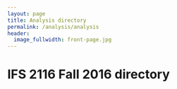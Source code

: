 ```yaml
---
layout: page
title: Analysis directory
permalink: /analysis/analysis
header:
  image_fullwidth: front-page.jpg
---
```


# IFS 2116 Fall 2016 directory
